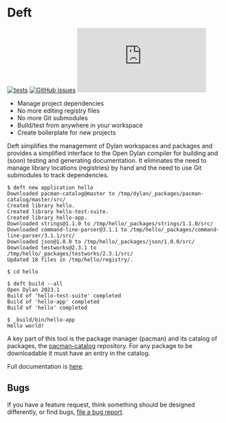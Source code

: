 # Deft

[![tests](https://github.com/dylan-lang/deft/actions/workflows/build-and-test.yml/badge.svg)](https://github.com/dylan-lang/deft/.github/workflows/build-and-test.yml)
[![GitHub issues](https://img.shields.io/github/issues/dylan-lang/deft?color=blue)](https://github.com/dylan-lang/deft/issues)
[![Matrix](https://img.shields.io/matrix/dylan-lang-general:matrix.org?color=blue&label=Chat%20on%20Matrix&server_fqdn=matrix.org)](https://app.element.io/#/room/#dylan-language:matrix.org)

* Manage project dependencies
* No more editing registry files
* No more Git submodules
* Build/test from anywhere in your workspace
* Create boilerplate for new projects

Deft simplifies the management of Dylan workspaces and packages and
provides a simplified interface to the Open Dylan compiler for building and
(soon) testing and generating documentation. It eliminates the need to manage
library locations (registries) by hand and the need to use Git submodules to
track dependencies.

    $ deft new application hello
    Downloaded pacman-catalog@master to /tmp/dylan/_packages/pacman-catalog/master/src/
    Created library hello.
    Created library hello-test-suite.
    Created library hello-app.
    Downloaded strings@1.1.0 to /tmp/hello/_packages/strings/1.1.0/src/
    Downloaded command-line-parser@3.1.1 to /tmp/hello/_packages/command-line-parser/3.1.1/src/
    Downloaded json@1.0.0 to /tmp/hello/_packages/json/1.0.0/src/
    Downloaded testworks@2.3.1 to /tmp/hello/_packages/testworks/2.3.1/src/
    Updated 18 files in /tmp/hello/registry/.

    $ cd hello

    $ deft build --all
    Open Dylan 2023.1
    Build of 'hello-test-suite' completed
    Build of 'hello-app' completed
    Build of 'hello' completed

    $ _build/bin/hello-app
    Hello world!


A key part of this tool is the package manager (pacman) and its catalog of
packages, the [pacman-catalog](https://github.com/dylan-lang/pacman-catalog)
repository. For any package to be downloadable it must have an entry in the
catalog.

Full documentation is [here](https://package.opendylan.org/deft).

## Bugs

If you have a feature request, think something should be designed differently, or find
bugs, [file a bug report](https://github.com/dylan-lang/deft/issues).
